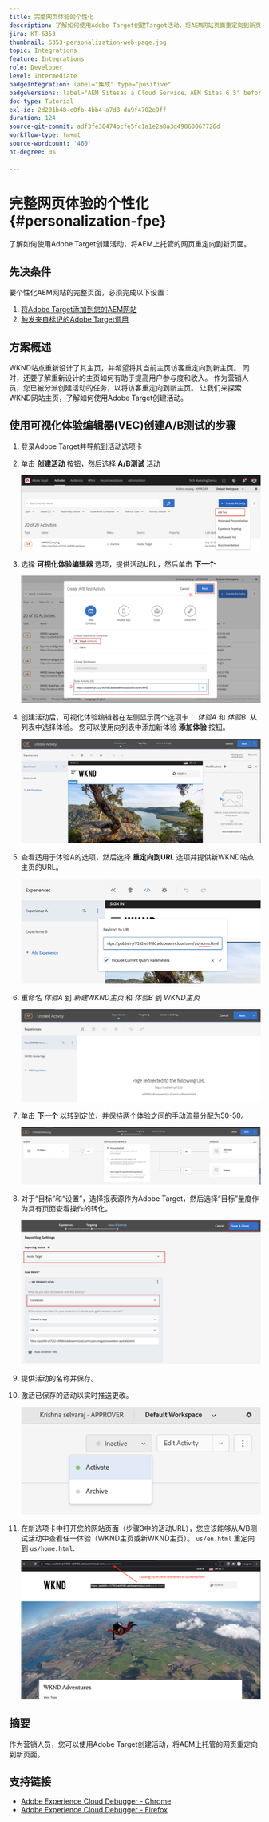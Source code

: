 ```yaml
---
title: 完整网页体验的个性化
description: 了解如何使用Adobe Target创建Target活动，将AEM网站页面重定向到新页面。
jira: KT-6353
thumbnail: 6353-personalization-web-page.jpg
topic: Integrations
feature: Integrations
role: Developer
level: Intermediate
badgeIntegration: label="集成" type="positive"
badgeVersions: label="AEM Sitesas a Cloud Service、AEM Sites 6.5" before-title="false"
doc-type: Tutorial
exl-id: 2d201b48-c0fb-4bb4-a7d8-da9f4702e9ff
duration: 124
source-git-commit: adf3fe30474bcfe5fc1a1e2a8a3d49060067726d
workflow-type: tm+mt
source-wordcount: '460'
ht-degree: 0%

---
```


# 完整网页体验的个性化 {#personalization-fpe}

了解如何使用Adobe Target创建活动，将AEM上托管的网页重定向到新页面。

## 先决条件

要个性化AEM网站的完整页面，必须完成以下设置：

1. [将Adobe Target添加到您的AEM网站](./add-target-launch-extension.md)
1. [触发来自标记的Adobe Target调用](./load-and-fire-target.md)

## 方案概述

WKND站点重新设计了其主页，并希望将其当前主页访客重定向到新主页。 同时，还要了解重新设计的主页如何有助于提高用户参与度和收入。 作为营销人员，您已被分派创建活动的任务，以将访客重定向到新主页。 让我们来探索WKND网站主页，了解如何使用Adobe Target创建活动。

## 使用可视化体验编辑器(VEC)创建A/B测试的步骤

1. 登录Adobe Target并导航到活动选项卡
1. 单击 **创建活动** 按钮，然后选择 **A/B测试** 活动

   ![A/B活动](assets/ab-target-activity.png)

1. 选择 **可视化体验编辑器** 选项，提供活动URL，然后单击 **下一个**

   ![活动URL](assets/ab-test-url.png)

1. 创建活动后，可视化体验编辑器在左侧显示两个选项卡： *体验A* 和 *体验B*. 从列表中选择体验。 您可以使用向列表中添加新体验 **添加体验** 按钮。

   ![体验选项](assets/experience-options.png)

1. 查看适用于体验A的选项，然后选择 **重定向到URL** 选项并提供新WKND站点主页的URL。

   ![重定向URL](assets/redirect-url.png)

1. 重命名 *体验A* 到 *新建WKND主页* 和 *体验B* 到 *WKND主页*

   ![冒险](assets/new-experiences.png)

1. 单击 **下一个** 以转到定位，并保持两个体验之间的手动流量分配为50-50。

   ![定位](assets/targeting.png)

1. 对于“目标”和“设置”，选择报表源作为Adobe Target，然后选择“目标”量度作为具有页面查看操作的转化。

   ![目标](assets/goals.png)

1. 提供活动的名称并保存。
1. 激活已保存的活动以实时推送更改。

   ![目标](assets/activate.png)

1. 在新选项卡中打开您的网站页面（步骤3中的活动URL），您应该能够从A/B测试活动中查看任一体验（WKND主页或新WKND主页）。 `us/en.html` 重定向到 `us/home.html`.

   ![目标](assets/redirect-test.png)

## 摘要

作为营销人员，您可以使用Adobe Target创建活动，将AEM上托管的网页重定向到新页面。

## 支持链接

* [Adobe Experience Cloud Debugger - Chrome](https://chrome.google.com/webstore/detail/adobe-experience-platform/bfnnokhpnncpkdmbokanobigaccjkpob)
* [Adobe Experience Cloud Debugger - Firefox](https://addons.mozilla.org/en-US/firefox/addon/adobe-experience-platform-dbg/)
